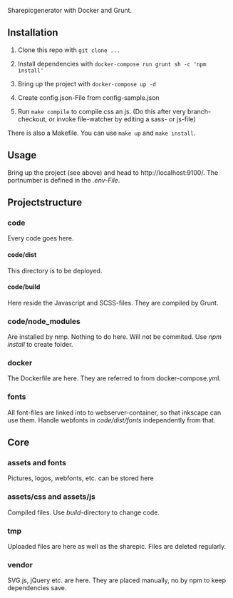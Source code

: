 Sharepicgenerator with Docker and Grunt.

## Installation
 1. Clone this repo with
  ``git clone ...``
 
 1. Install dependencies with
  ``docker-compose run grunt sh -c 'npm install'``

 1. Bring up the project with
 ``docker-compose up -d``
  
 1. Create config.json-File from config-sample.json
 
 1. Run ```make compile``` to compile css an js. (Do this after very branch-checkout, or invoke file-watcher by editing a sass- or js-file)

There is also a Makefile. You can use ``make up`` and ``make install``.

## Usage
Bring up the project (see above) and head to http://localhost:9100/. The portnumber is defined in the _.env-File_.

## Projectstructure 
### code
Every code goes here.

#### code/dist
This directory is to be deployed.

#### code/build
Here reside the Javascript and SCSS-files. They are compiled by Grunt.

### code/node_modules
Are installed by nmp. Nothing to do here. Will not be commited. Use _npm install_ to create folder.

### docker
The Dockerfile are here. They are referred to from docker-compose.yml.

### fonts
All font-files are linked into to webserver-container, so that inkscape can use them. Handle webfonts in _code/dist/fonts_ independently from that.

## Core
### assets and fonts
Pictures, logos, webfonts, etc. can be stored here

### assets/css and assets/js
Compiled files. Use _build_-directory to change code.

### tmp
Uploaded files are here as well as the sharepic. Files are deleted regularly.

### vendor
SVG.js, jQuery etc. are here. They are placed manually, no by npm to keep dependencies save.



